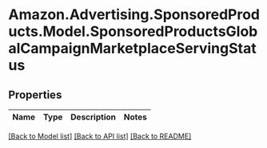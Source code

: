 # Amazon.Advertising.SponsoredProducts.Model.SponsoredProductsGlobalCampaignMarketplaceServingStatus

## Properties

Name | Type | Description | Notes
------------ | ------------- | ------------- | -------------

[[Back to Model list]](../README.md#documentation-for-models) [[Back to API list]](../README.md#documentation-for-api-endpoints) [[Back to README]](../README.md)

